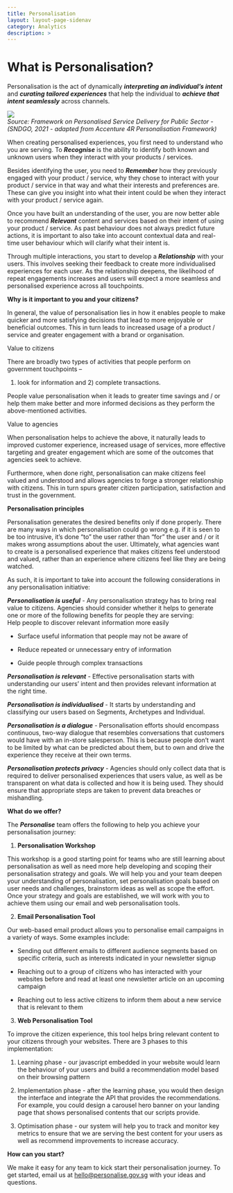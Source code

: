 ```yaml
--- 
title: Personalisation 
layout: layout-page-sidenav
category: Analytics 
description: > 
--- 
```

**What is Personalisation?**
============================

  
Personalisation is the act of dynamically **_interpreting an individual’s intent_** and **_curating tailored experiences_** that help the individual to **_achieve that intent seamlessly_** across channels.  

![](https://lh3.googleusercontent.com/zb71LqBS-xKoLHO4o0jNVb0ti3xXTIznqys3ZshDtY6U30q15RriG-lUhygecxeGjkAso1yx1nLVXWDYLpuD0pMLZreZLQ8ehT278_51hLUGsAOwoQlt5K0b_M8NQySGC9cQf1Q)  
_Source: Framework on Personalised Service Delivery for Public Sector - (SNDGO, 2021 - adapted from Accenture 4R Personalisation Framework)_

When creating personalised experiences, you first need to understand who you are serving. To **_Recognise_** is the ability to identify both known and unknown users when they interact with your products / services.   

Besides identifying the user, you need to **_Remember_** how they previously engaged with your product / service, why they chose to interact with your product / service in that way and what their interests and preferences are. These can give you insight into what their intent could be when they interact with your product / service again.

Once you have built an understanding of the user, you are now better able to recommend **_Relevant_** content and services based on their intent of using your product / service. As past behaviour does not always predict future actions, it is important to also take into account contextual data and real-time user behaviour which will clarify what their intent is.

Through multiple interactions, you start to develop a **_Relationship_** with your users. This involves seeking their feedback to create more individualised experiences for each user. As the relationship deepens, the likelihood of repeat engagements increases and users will expect a more seamless and personalised experience across all touchpoints.

**Why is it important to you and your citizens?**

  

In general, the value of personalisation lies in how it enables people to make quicker and more satisfying decisions that lead to more enjoyable or beneficial outcomes. This in turn leads to increased usage of a product / service and greater engagement with a brand or organisation.

  

Value to citizens

  

There are broadly two types of activities that people perform on government touchpoints –  
1) look for information and 2) complete transactions. 

  

People value personalisation when it leads to greater time savings and / or help them make better and more informed decisions as they perform the above-mentioned activities.   

Value to agencies

  

When personalisation helps to achieve the above, it naturally leads to improved customer experience, increased usage of services, more effective targeting and greater engagement which are some of the outcomes that agencies seek to achieve.

  

Furthermore, when done right, personalisation can make citizens feel valued and understood and allows agencies to forge a stronger relationship with citizens. This in turn spurs greater citizen participation, satisfaction and trust in the government. 

  

**Personalisation principles**

  

Personalisation generates the desired benefits only if done properly. There are many ways in which personalisation could go wrong e.g. if it is seen to be too intrusive, it’s done “to” the user rather than “for” the user and / or it makes wrong assumptions about the user. Ultimately, what agencies want to create is a personalised experience that makes citizens feel understood and valued, rather than an experience where citizens feel like they are being watched.

  

As such, it is important to take into account the following considerations in any personalisation initiative: 

  
**_Personalisation is useful_** _\-_ Any personalisation strategy has to bring real value to citizens. Agencies should consider whether it helps to generate one or more of the following benefits for people they are serving:  
Help people to discover relevant information more easily

*   Surface useful information that people may not be aware of
    
*   Reduce repeated or unnecessary entry of information
    
*   Guide people through complex transactions
    

  

**_Personalisation is relevant_** - Effective personalisation starts with understanding our users’ intent and then provides relevant information at the right time. 

  

**_Personalisation is individualised_** - It starts by understanding and classifying our users based on Segments, Archetypes and Individual. 

  

**_Personalisation is a dialogue_** - Personalisation efforts should encompass continuous, two-way dialogue that resembles conversations that customers would have with an in-store salesperson. This is because people don’t want to be limited by what can be predicted about them, but to own and drive the experience they receive at their own terms.

  

**_Personalisation protects privacy_** - Agencies should only collect data that is required to deliver personalised experiences that users value, as well as be transparent on what data is collected and how it is being used. They should ensure that appropriate steps are taken to prevent data breaches or mishandling. 

**What do we offer?**

  

The **_Personalise_** team offers the following to help you achieve your personalisation journey:

  

1.  **Personalisation Workshop**
    

This workshop is a good starting point for teams who are still learning about personalisation as well as need more help developing and scoping their personalisation strategy and goals. We will help you and your team deepen your understanding of personalisation, set personalisation goals based on user needs and challenges, brainstorm ideas as well as scope the effort. Once your strategy and goals are established, we will work with you to achieve them using our email and web personalisation tools.

2.  **Email Personalisation Tool**
    

Our web-based email product allows you to personalise email campaigns in a variety of ways. Some examples include:

*   Sending out different emails to different audience segments based on specific criteria, such as interests indicated in your newsletter signup
    
*   Reaching out to a group of citizens who has interacted with your websites before and read at least one newsletter article on an upcoming campaign
    
*   Reaching out to less active citizens to inform them about a new service that is relevant to them 
    

3.  **Web Personalisation Tool**
    

To improve the citizen experience, this tool helps bring relevant content to your citizens through your websites. There are 3 phases to this implementation:

1.  Learning phase - our javascript embedded in your website would learn the behaviour of your users and build a recommendation model based on their browsing pattern
    
2.  Implementation phase - after the learning phase, you would then design the interface and integrate the API that provides the recommendations. For example, you could design a carousel hero banner on your landing page that shows personalised contents that our scripts provide. 
    
3.  Optimisation phase - our system will help you to track and monitor key metrics to ensure that we are serving the best content for your users as well as recommend improvements to increase accuracy.  
    

**How can you start?**

  
We make it easy for any team to kick start their personalisation journey. To get started, email us at hello@personalise.gov.sg with your ideas and questions.
